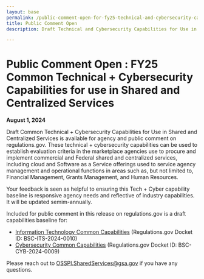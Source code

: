 ```yaml
---
layout: base
permalink: /public-comment-open-for-fy25-technical-and-cybersecurity-capabilities-for-shared-services/
title: Public Comment Open
description: Draft Technical and Cybersecurity Capabilities for Use in Shared and Centralized Services available for agency and public comment on regulations.gov.

---
```


<div id="main-content">
    <div class="grid-container padding-bottom-5 padding-top-5">
        <h1>
            Public Comment Open : FY25 Common Technical + Cybersecurity Capabilities for use in Shared and Centralized Services
        </h1>
        <p><b>August 1, 2024</b></p>
        <p>Draft Common Technical + Cybersecurity Capabilities for Use in Shared and Centralized Services is available for agency and public comment on regulations.gov.  These technical + cybersecurity capabilities can be used to establish evaluation criteria in the marketplace agencies use to procure and implement commercial and Federal shared and centralized services, including cloud and Software as a Service offerings used to service agency management and operational functions in areas such as, but not limited to, Financial Management, Grants Management, and Human Resources.  </p>
        <p>Your feedback is seen as helpful to ensuring this Tech + Cyber capability baseline is responsive agency needs and reflective of industry capabilities.  It will be updated semim-annually.</p>
        <p>
        Included for public comment in this release on regulations.gov is a draft capabilities baseline for:
        </p>
        <ul>
            <li><a href="https://www.regulations.gov/docket/BSC-ITS-2024-0010" title="Information Technology Common Capabilities" target="_blank">Information Technology Common Capabilities</a> (Regulations.gov Docket ID: BSC-ITS-2024-0010)</li>
            <li><a href="https://www.regulations.gov/docket/BSC-CYB-2024-0009" title="Cybersecurity Key Capabilities" target="_blank">Cybersecurity Common Capabilities</a> (Regulations.gov Docket ID: BSC-CYB-2024-0009)</li>
        </ul>
        <p>Please reach out to <a href="mailto: OSSPI.SharedServices@gsa.gov">OSSPI.SharedServices@gsa.gov</a> if you have any questions.</p>
    </div>
</div>

